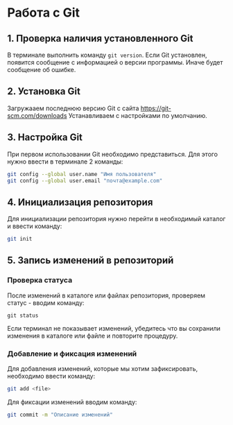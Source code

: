 # Работа с Git

## 1. Проверка наличия установленного Git
В терминале выполнить команду `git version`.
Если Git установлен, появится сообщение с информацией о версии программы. Иначе будет сообщение об ошибке.

## 2. Установка Git
Загружааем последнюю версию Git с сайта 
https://git-scm.com/downloads
Устанавливаем с настройками по умолчанию.

## 3. Настройка Git
При первом использовании Git необходимо представиться. Для этого нужно ввести в терминале 2 команды:
```bash
git config --global user.name "Имя пользователя"
git config --global user.email "почта@example.com"
```

## 4. Инициализация репозитория
Для инициализации репозитория нужно перейти в необходимый каталог и ввести команду:
```bash
git init
```

## 5. Запись изменений в репозиторий
### Проверка статуса
После изменений в каталоге или файлах репозитория, проверяем статус - вводим команду:
```
git status
```
Если терминал не показывает изменений, убедитесь что вы сохранили изменения в каталоге или файле и повторите процедуру.
### Добавление и фиксация изменений
Для добавления изменений, которые мы хотим зафиксировать, необходимо ввести команду:
```bash
git add <file>
```
Для фиксации изменений вводим команду:
```bash
git commit -m "Описание изменений"
```
